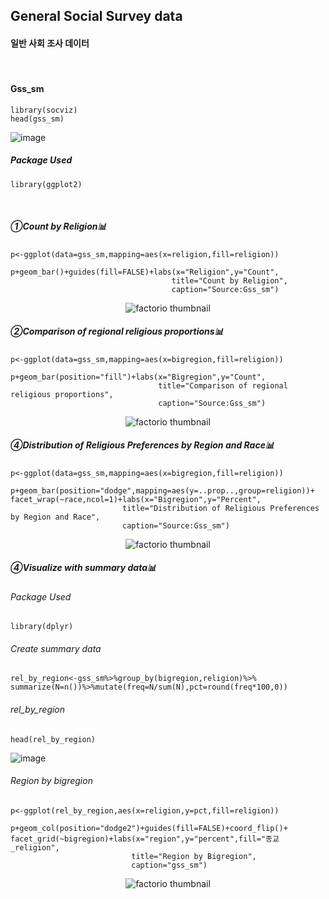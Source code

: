 ## General Social Survey data
#### 일반 사회 조사 데이터 
⠀
#### Gss_sm
```
library(socviz)
head(gss_sm)
```
![image](https://user-images.githubusercontent.com/80669371/118790273-90624600-b8d0-11eb-8c86-600bc6849f9f.png)


##### Package Used
```
library(ggplot2)
```
⠀
##### ①Count by Religion📊
```
p<-ggplot(data=gss_sm,mapping=aes(x=religion,fill=religion))

p+geom_bar()+guides(fill=FALSE)+labs(x="Religion",y="Count",
                                    title="Count by Religion",
                                    caption="Source:Gss_sm")

```
<p align="center">
  <img src="https://user-images.githubusercontent.com/80669371/118790470-c273a800-b8d0-11eb-9094-ebdc1ba4fc23.png" alt="factorio thumbnail"/>
</p> 

##### ②Comparison of regional religious proportions📊
```
p<-ggplot(data=gss_sm,mapping=aes(x=bigregion,fill=religion))

p+geom_bar(position="fill")+labs(x="Bigregion",y="Count",
                                 title="Comparison of regional religious proportions",
                                 caption="Source:Gss_sm")
```
<p align="center">
  <img src="https://user-images.githubusercontent.com/80669371/118790834-1a121380-b8d1-11eb-8a31-67eb28913bd6.png" alt="factorio thumbnail"/>
</p> 

##### ④Distribution of Religious Preferences by Region and Race📊
```
p<-ggplot(data=gss_sm,mapping=aes(x=bigregion,fill=religion))

p+geom_bar(position="dodge",mapping=aes(y=..prop..,group=religion))+
facet_wrap(~race,ncol=1)+labs(x="Bigregion",y="Percent",
                         title="Distribution of Religious Preferences by Region and Race",
                         caption="Source:Gss_sm")
```
<p align="center">
  <img src="https://user-images.githubusercontent.com/80669371/118791248-7d9c4100-b8d1-11eb-96a4-64825c45dec6.png" alt="factorio thumbnail"/>
</p> 

##### ④Visualize with summary data📊
###### Package Used
```
library(dplyr)
```
###### Create summary data
```
rel_by_region<-gss_sm%>%group_by(bigregion,religion)%>%
summarize(N=n())%>%mutate(freq=N/sum(N),pct=round(freq*100,0))
```
###### rel_by_region
```
head(rel_by_region)
```
![image](https://user-images.githubusercontent.com/80669371/118791779-031ff100-b8d2-11eb-9ccb-c2c0f1a8b5af.png)

###### Region by bigregion
```
p<-ggplot(rel_by_region,aes(x=religion,y=pct,fill=religion))

p+geom_col(position="dodge2")+guides(fill=FALSE)+coord_flip()+
facet_grid(~bigregion)+labs(x="region",y="percent",fill="종교_religion",
                           title="Region by Bigregion",
                           caption="gss_sm")
```
<p align="center">
  <img src="https://user-images.githubusercontent.com/80669371/118792962-1b444000-b8d3-11eb-9429-3eb410c6a08c.png" alt="factorio thumbnail"/>
</p> 

